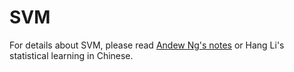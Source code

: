 # SVM 

For details about SVM, please read [Andew Ng's notes](http://cs229.stanford.edu/notes/cs229-notes3.pdf) or Hang Li's statistical learning in Chinese.
 